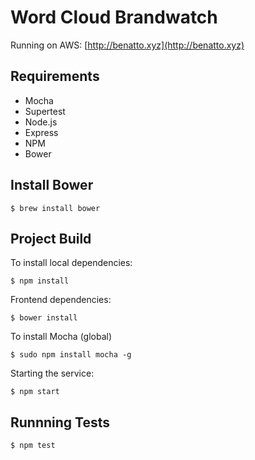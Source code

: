 # Word Cloud Brandwatch

Running on AWS: [http://benatto.xyz](http://benatto.xyz)

## Requirements

 * Mocha
 * Supertest
 * Node.js
 * Express
 * NPM
 * Bower

## Install Bower

```
$ brew install bower
```

## Project Build

To install local dependencies:
```
$ npm install
```

Frontend dependencies:
```
$ bower install
```

To install Mocha (global)
```
$ sudo npm install mocha -g
```

Starting the service:
```
$ npm start
```

## Runnning Tests

```
$ npm test
```

